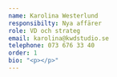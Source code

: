 ```yaml
---
name: Karolina Westerlund
responsibilty: Nya affärer
role: VD och strateg
email: karolina@kwdstudio.se
telephone: 073 676 33 40
order: 1
bio: "<p></p>"
---
```

